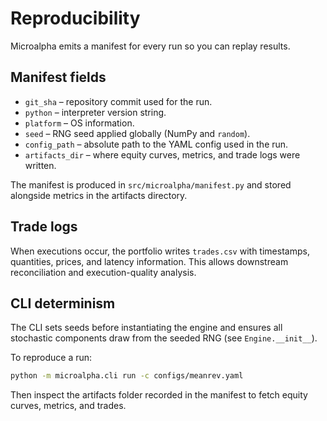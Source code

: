 # Reproducibility

Microalpha emits a manifest for every run so you can replay results.

## Manifest fields

- `git_sha` – repository commit used for the run.
- `python` – interpreter version string.
- `platform` – OS information.
- `seed` – RNG seed applied globally (NumPy and `random`).
- `config_path` – absolute path to the YAML config used in the run.
- `artifacts_dir` – where equity curves, metrics, and trade logs were written.

The manifest is produced in `src/microalpha/manifest.py` and stored alongside metrics in the artifacts directory.

## Trade logs

When executions occur, the portfolio writes `trades.csv` with timestamps, quantities, prices, and latency information. This allows downstream reconciliation and execution-quality analysis.

## CLI determinism

The CLI sets seeds before instantiating the engine and ensures all stochastic components draw from the seeded RNG (see `Engine.__init__`).

To reproduce a run:

```bash
python -m microalpha.cli run -c configs/meanrev.yaml
```

Then inspect the artifacts folder recorded in the manifest to fetch equity curves, metrics, and trades.
